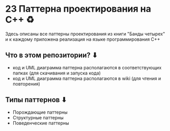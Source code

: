 # 23 Паттерна проектирования на С++ ♻

Здесь описаны все паттерны проектирования из книги "Банды четырех" и к каждому приложена реализация на языке программирования С++

## Что в этом репозитории? ⬇
+ код и UML диаграмма паттерна располагаются в соответствующих папках (для скачивания и запуска кода)
+ код и UML диаграмма паттерна располагаются в wiki (для чтения и повторения)

## Типы паттернов ⬇
+ Порождающие паттерны
+ Структурные паттерны
+ Поведенческие паттерны

